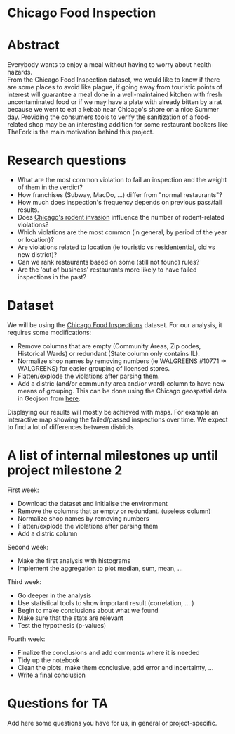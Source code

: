 # Chicago Food Inspection

# Abstract
Everybody wants to enjoy a meal without having to worry about health hazards.  
From the Chicago Food Inspection dataset, we would like to know if there are some places to avoid like plague, if going away from touristic points of interest will guarantee a meal done in a well-maintained kitchen with fresh uncontaminated food or if we may have a plate with already bitten by a rat because we went to eat a kebab near Chicago's shore on a nice Summer day. 
Providing the consumers tools to verify the sanitization of a food-related shop may be an interesting addition for some restaurant bookers like TheFork is the main motivation behind this project. 

# Research questions
* What are the most common violation to fail an inspection and the weight of them in the verdict?
* How franchises (Subway, MacDo, ...) differ from "normal restaurants"?
* How much does inspection's frequency depends on previous pass/fail results.
* Does [Chicago's rodent invasion](https://southsideweekly.com/i-smell-a-rat/) influence the number of rodent-related violations?
* Which violations are the most common (in general, by period of the year or location)?
* Are violations related to location (ie touristic vs residentential, old vs new district)?
* Can we rank restaurants based on some (still not found) rules?
* Are the 'out of business' restaurants more likely to have failed inspections in the past?

# Dataset
We will be using the [Chicago Food Inspections](https://www.kaggle.com/chicago/chicago-food-inspections#food-inspections.csv) dataset. For our analysis, it requires some modifications:
* Remove columns that are empty (Community Areas, Zip codes, Historical Wards) or redundant (State column only contains IL).
* Normalize shop names by removing numbers (ie WALGREENS #10771 -> WALGREENS) for easier grouping of licensed stores.
* Flatten/explode the violations after parsing them.
* Add a distric (and/or community area and/or ward) column to have new means of grouping. This can be done using the Chicago geospatial data in Geojson from [here](https://data.cityofchicago.org/Facilities-Geographic-Boundaries/Boundaries-Neighborhoods/bbvz-uum9).  
  
Displaying our results will mostly be achieved with maps. For example an interactive map showing the failed/passed inspections over time. We expect to find a lot of differences between districts 

# A list of internal milestones up until project milestone 2  
  
First week:  
* Download the dataset and initialise the environment  
* Remove the columns that ar empty or redundant. (useless column)  
* Normalize shop names by removing numbers  
* Flatten/explode the violations after parsing them  
* Add a distric column

Second week:  
* Make the first analysis with histograms  
* Implement the aggregation to plot median, sum, mean, ...  
  
Third week:  
* Go deeper in the analysis  
* Use statistical tools to show important result (correlation, ... )  
* Begin to make conclusions about what we found  
* Make sure that the stats are relevant  
* Test the hypothesis (p-values)  
  
Fourth week:  
* Finalize the conclusions and add comments where it is needed  
* Tidy up the notebook  
* Clean the plots, make them conclusive, add error and incertainty, ...  
* Write a final conclusion  
  
# Questions for TA
Add here some questions you have for us, in general or project-specific. 
